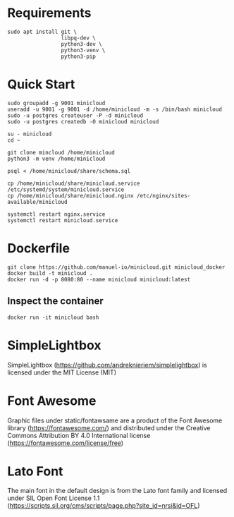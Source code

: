 # Requirements

    sudo apt install git \
                     libpq-dev \
                     python3-dev \
                     python3-venv \
                     python3-pip

# Quick Start

    sudo groupadd -g 9001 minicloud
    useradd -u 9001 -g 9001 -d /home/minicloud -m -s /bin/bash minicloud
    sudo -u postgres createuser -P -d minicloud
    sudo -u postgres createdb -O minicloud minicloud

    su - minicloud
    cd ~

    git clone mincloud /home/minicloud
    python3 -m venv /home/minicloud

    psql < /home/minicloud/share/schema.sql

    cp /home/minicloud/share/minicloud.service /etc/systemd/system/minicloud.service
    cp /home/minicloud/share/minicloud.nginx /etc/nginx/sites-available/minicloud

    systemctl restart nginx.service
    systemctl restart minicloud.service

# Dockerfile
    
    git clone https://github.com/manuel-io/minicloud.git minicloud_docker
    docker build -t minicloud .
    docker run -d -p 8080:80 --name minicloud minicloud:latest

## Inspect the container

    docker run -it minicloud bash

# SimpleLightbox

SimpleLightbox (https://github.com/andreknieriem/simplelightbox) is licensed
under the MIT License (MIT)

# Font Awesome

Graphic files under static/fontawsame are a product of the Font Awesome
library (https://fontawesome.com/) and distributed under the Creative Commons
Attribution BY 4.0 International license (https://fontawesome.com/license/free)

# Lato Font

The main font in the default
design is from the Lato font
family and licensed under SIL Open Font License 1.1
(https://scripts.sil.org/cms/scripts/page.php?site_id=nrsi&id=OFL)
